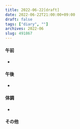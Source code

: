 ```yaml
---
title: 2022-06-22[draft]
date: 2022-06-22T21:00:00+09:00
draft: false
tags: ["diary", ""]
archives: 2022-06
slug: 491867
---
```

#### 午前
- 
#### 午後
- 
#### 体調
- 
#### その他